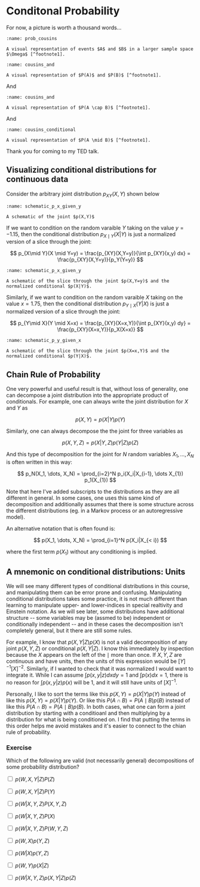 # Conditonal Probability

For now, a picture is worth a thousand words...

```{figure} ./assets/prob_cousins.png
:name: prob_cousins

A visual representation of events $A$ and $B$ in a larger sample space $\Omega$ [^footnote1].
```

```{figure} ./assets/pA_and_pB.png
:name: cousins_and

A visual representation of $P(A)$ and $P(B)$ [^footnote1].
```

And

```{figure} ./assets/pAandB.png
:name: cousins_and

A visual representation of $P(A \cap B)$ [^footnote1].
```

And

```{figure} ./assets/conditional.png
:name: cousins_conditional

A visual representation of $P(A \mid B)$ [^footnote1].
```



Thank you for coming to my TED talk.



[^footnote1]: These images are adapted from lectures by Bob Cousins.


## Visualizing conditional distributions for continuous data

Consider the arbitrary joint distribution $p_{XY}(X,Y)$ shown below

```{figure} ./assets/schematic_p_xy.png
:name: schematic_p_x_given_y

A schematic of the joint $p(X,Y)$
```

If we want to condition on the random varaible $Y$ taking on the value $y=-1.15$, then the conditional distribution $p_{X\mid Y}(X|Y)$ is just a normalized version of a slice through the joint:

$$
p_{X\mid Y}(X \mid Y=y) = \frac{p_{XY}(X,Y=y)}{\int p_{XY}(x,y) dx} =  \frac{p_{XY}(X,Y=y)}{p_Y(Y=y)}
$$

```{figure} ./assets/schematic_p_x_given_y.png
:name: schematic_p_x_given_y

A schematic of the slice through the joint $p(X,Y=y)$ and the normalized conditional $p(X|Y)$.
```

Similarly, if we want to condition on the random varaible $X$ taking on the value $x=1.75$, then the conditional distribution $p_{Y\mid X}(Y|X)$ is just a normalized version of a slice through the joint:

$$
p_{Y\mid X}(Y \mid X=x) = \frac{p_{XY}(X=x,Y)}{\int p_{XY}(x,y) dy} =  \frac{p_{XY}(X=x,Y)}{p_X(X=x)}
$$

```{figure} ./assets/schematic_p_y_given_x.png
:name: schematic_p_y_given_x

A schematic of the slice through the joint $p(X=x,Y)$ and the normalized conditional $p(Y|X)$.
```

## Chain Rule of Probability

One very powerful and useful result is that, without loss of generality, one can decompose a joint distribution into the appropriate product of conditionals. For example, one can always write the joint distribution for $X$ and $Y$ as

$$
p(X,Y) = p(X|Y) p(Y)
$$

Similarly, one can always decompose the the joint for three variables as

$$
p(X,Y,Z) = p(X|Y,Z) p(Y|Z) p(Z)
$$

And this type of decomposition for the joint for $N$ random variables $X_1, \dots, X_N$ is often written in this way:

$$
p_N(X_1, \dots, X_N) = \prod_{i=2}^N p_i(X_i|X_{i-1}, \dots X_{1}) p_1(X_{1})
$$

Note that here I've added subscripts to the distributions as they are all different in general. In some cases, one uses this same kind of decomposition and additionally assumes that there is some structure across the different distributions (eg. in a Markov process or an autoregressive model).

An alternative notation that is often found is:

$$
p(X_1, \dots, X_N) = \prod_{i=1}^N p(X_i|X_{< i})
$$

where the first term $p(X_{1})$ without any conditioning is implied.

## A mnemonic on conditional distributions: Units

We will see many different types of conditional distributions in this course, and manipulating them can be error prone and confusing. Manipulating conditional distributions takes some practice, it is not much different than learning to manipulate upper- and lower-indices in special realtivity and Einstein notation. As we will see later, some distributions have additional structure -- some variables may be (assmed to be) independent or conditionally independent -- and in these cases the decomposition isn't completely general, but it there are still some rules. 

For example, I know that $p(X,Y|Z)p(X)$ is not a valid decomposition of any joint $p(X,Y,Z)$ or conditional $p(X,Y|Z)$. I know this immediately by inspection because the $X$ appears on the left of the $\mid$ more than once. If $X,Y,Z$ are continuous and have units, then the units of this expression would be $[Y]^{-1}[X]^{-2}$. Similarly, if I wanted to check that it was normalized I would want to integrate it. While I can assume $\int  p(x,y|z) dx dy= 1$ and $\int p(x) dx = 1$, there is no reason for $\int  p(x,y|z)p(x)$ will be 1, and it will still have units of $[X]^{-1}$.

Personally, I like to sort the terms like this $p(X,Y) = p(X|Y) p(Y)$ instead of like this $p(X,Y) = p(X|Y) p(Y)$. Or like this $P(A \cap B) = P(A \mid B) p(B)$ instead of like this $P(A \cap B) = P(A \mid B) p(B)$. In both cases, what one can form a joint distribution by starting with a conditioanl and then multiplying by a distribution for what is being conditioned on. I find that putting the terms in this order helps me avoid mistakes and it's easier to connect to the chian rule of probability.

### Exercise

Which of the following are valid (not necessarily general) decompositions of some probability distribution?

<label><input type="checkbox" id="box-conditional-1" class="box"> $p(W,X,Y|Z)P(Z)$ </input></label>

<label><input type="checkbox" id="box-conditional-2" class="box"> $p(W,X,Y|Z)P(Y)$ </input></label>

<label><input type="checkbox" id="box-conditional-3" class="box"> $p(W|X,Y,Z)P(X,Y,Z)$ </input></label>

<label><input type="checkbox" id="box-conditional-4" class="box"> $p(W|X,Y,Z)P(X)$ </input></label>

<label><input type="checkbox" id="box-conditional-5" class="box"> $p(W|X,Y,Z)P(W,Y,Z)$ </input></label>

<label><input type="checkbox" id="box-conditional-6" class="box"> $p(W,X)p(Y,Z)$ </input></label>

<label><input type="checkbox" id="box-conditional-7" class="box"> $p(W|X)p(Y,Z)$ </input></label>

<label><input type="checkbox" id="box-conditional-8" class="box"> $p(W,Y)p(X|Z)$ </input></label>

<label><input type="checkbox" id="box-conditional-9" class="box"> $p(W|X,Y,Z)p(X,Y|Z)p(Z)$ </input></label>
